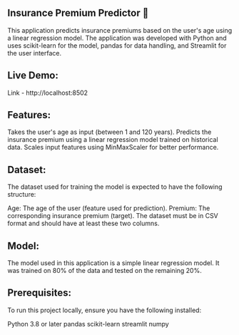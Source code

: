 ## Insurance Premium Predictor 💼
This application predicts insurance premiums based on the user's age using a linear regression model. The application was developed with Python and uses scikit-learn for the model, pandas for data handling, and Streamlit for the user interface.
## Live Demo:
Link - http://localhost:8502
## Features:
Takes the user's age as input (between 1 and 120 years).
Predicts the insurance premium using a linear regression model trained on historical data.
Scales input features using MinMaxScaler for better performance.
## Dataset:
The dataset used for training the model is expected to have the following structure:

Age: The age of the user (feature used for prediction).
Premium: The corresponding insurance premium (target).
The dataset must be in CSV format and should have at least these two columns.

## Model:
The model used in this application is a simple linear regression model. It was trained on 80% of the data and tested on the remaining 20%.

## Prerequisites:
To run this project locally, ensure you have the following installed:

Python 3.8 or later
pandas
scikit-learn
streamlit
numpy